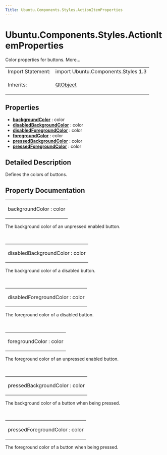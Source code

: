 ```yaml
---
Title: Ubuntu.Components.Styles.ActionItemProperties
---
```


# Ubuntu.Components.Styles.ActionItemProperties

<span class="subtitle"></span>
<!-- $$$ActionItemProperties-brief -->
<p>Color properties for buttons. More...</p>
<!-- @@@ActionItemProperties -->
<table class="alignedsummary">
<tr><td class="memItemLeft rightAlign topAlign"> Import Statement:</td><td class="memItemRight bottomAlign"> import Ubuntu.Components.Styles 1.3</td></tr><tr><td class="memItemLeft rightAlign topAlign"> Inherits:</td><td class="memItemRight bottomAlign"> <p><a href="QtQml.QtObject.md">QtObject</a></p>
</td></tr></table><ul>
</ul>
<h2 id="properties">Properties</h2>
<ul>
<li class="fn"><b><b><a href="#backgroundColor-prop">backgroundColor</a></b></b> : color</li>
<li class="fn"><b><b><a href="#disabledBackgroundColor-prop">disabledBackgroundColor</a></b></b> : color</li>
<li class="fn"><b><b><a href="#disabledForegroundColor-prop">disabledForegroundColor</a></b></b> : color</li>
<li class="fn"><b><b><a href="#foregroundColor-prop">foregroundColor</a></b></b> : color</li>
<li class="fn"><b><b><a href="#pressedBackgroundColor-prop">pressedBackgroundColor</a></b></b> : color</li>
<li class="fn"><b><b><a href="#pressedForegroundColor-prop">pressedForegroundColor</a></b></b> : color</li>
</ul>
<!-- $$$ActionItemProperties-description -->
<h2 id="details">Detailed Description</h2>
</p>
<p>Defines the colors of buttons.</p>
<!-- @@@ActionItemProperties -->
<h2>Property Documentation</h2>
<!-- $$$backgroundColor -->
<table class="qmlname"><tr valign="top" id="backgroundColor-prop"><td class="tblQmlPropNode"><p><span class="name">backgroundColor</span> : <span class="type">color</span></p></td></tr></table><p>The background color of an unpressed enabled button.</p>
<!-- @@@backgroundColor -->
<br/>
<!-- $$$disabledBackgroundColor -->
<table class="qmlname"><tr valign="top" id="disabledBackgroundColor-prop"><td class="tblQmlPropNode"><p><span class="name">disabledBackgroundColor</span> : <span class="type">color</span></p></td></tr></table><p>The background color of a disabled button.</p>
<!-- @@@disabledBackgroundColor -->
<br/>
<!-- $$$disabledForegroundColor -->
<table class="qmlname"><tr valign="top" id="disabledForegroundColor-prop"><td class="tblQmlPropNode"><p><span class="name">disabledForegroundColor</span> : <span class="type">color</span></p></td></tr></table><p>The foreground color of a disabled button.</p>
<!-- @@@disabledForegroundColor -->
<br/>
<!-- $$$foregroundColor -->
<table class="qmlname"><tr valign="top" id="foregroundColor-prop"><td class="tblQmlPropNode"><p><span class="name">foregroundColor</span> : <span class="type">color</span></p></td></tr></table><p>The foreground color of an unpressed enabled button.</p>
<!-- @@@foregroundColor -->
<br/>
<!-- $$$pressedBackgroundColor -->
<table class="qmlname"><tr valign="top" id="pressedBackgroundColor-prop"><td class="tblQmlPropNode"><p><span class="name">pressedBackgroundColor</span> : <span class="type">color</span></p></td></tr></table><p>The background color of a button when being pressed.</p>
<!-- @@@pressedBackgroundColor -->
<br/>
<!-- $$$pressedForegroundColor -->
<table class="qmlname"><tr valign="top" id="pressedForegroundColor-prop"><td class="tblQmlPropNode"><p><span class="name">pressedForegroundColor</span> : <span class="type">color</span></p></td></tr></table><p>The foreground color of a button when being pressed.</p>
<!-- @@@pressedForegroundColor -->
<br/>
